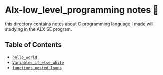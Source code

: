 # Alx-low_level_programming notes :notebook:

this directory contains notes about C programming language I made will studying in the ALX SE program.

## Table of Contents

- [`hello_world`](./0x00-hello_world.md)
- [`Variables_if_else_while`](./0x01-C_Variables_if_else_while.md)
- [`functions_nested_loops`](./0x02-functions_nested_loops.md)
